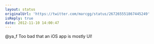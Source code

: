 ```yaml
---
layout: status
originalUrl: 'https://twitter.com/marcgg/status/267265551867445249'
isReply: true
date: 2012-11-10 14:00:47
---
```


@ya_f Too bad that an iOS app is mostly UI!
